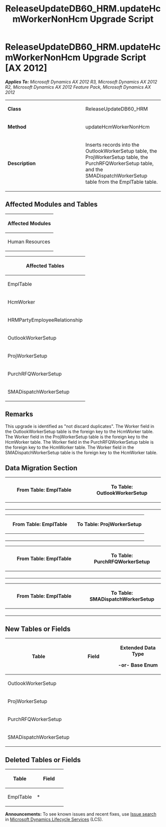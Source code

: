 ﻿---
title: ReleaseUpdateDB60_HRM.updateHcmWorkerNonHcm Upgrade Script
TOCTitle: ReleaseUpdateDB60_HRM.updateHcmWorkerNonHcm Upgrade Script
ms:assetid: 0be91125-f935-c61a-8f7a-b3153fde7ebf
ms:mtpsurl: https://msdn.microsoft.com/en-us/library/JJ735665(v=AX.60)
ms:contentKeyID: 49706576
ms.date: 05/18/2015
mtps_version: v=AX.60
---

# ReleaseUpdateDB60\_HRM.updateHcmWorkerNonHcm Upgrade Script [AX 2012]


_**Applies To:** Microsoft Dynamics AX 2012 R3, Microsoft Dynamics AX 2012 R2, Microsoft Dynamics AX 2012 Feature Pack, Microsoft Dynamics AX 2012_

<table>
<colgroup>
<col style="width: 50%" />
<col style="width: 50%" />
</colgroup>
<tbody>
<tr class="odd">
<td><p><strong>Class</strong></p></td>
<td><p>ReleaseUpdateDB60_HRM</p></td>
</tr>
<tr class="even">
<td><p><strong>Method</strong></p></td>
<td><p>updateHcmWorkerNonHcm</p></td>
</tr>
<tr class="odd">
<td><p><strong>Description</strong></p></td>
<td><p>Inserts records into the OutlookWorkerSetup table, the ProjWorkerSetup table, the PurchRFQWorkerSetup table, and the SMADispatchWorkerSetup table from the EmplTable table.</p></td>
</tr>
</tbody>
</table>


## Affected Modules and Tables

<table>
<colgroup>
<col style="width: 100%" />
</colgroup>
<thead>
<tr class="header">
<th><p>Affected Modules</p></th>
</tr>
</thead>
<tbody>
<tr class="odd">
<td><p>Human Resources</p></td>
</tr>
</tbody>
</table>


<table>
<colgroup>
<col style="width: 100%" />
</colgroup>
<thead>
<tr class="header">
<th><p>Affected Tables</p></th>
</tr>
</thead>
<tbody>
<tr class="odd">
<td><p>EmplTable</p></td>
</tr>
<tr class="even">
<td><p>HcmWorker</p></td>
</tr>
<tr class="odd">
<td><p>HRMPartyEmployeeRelationship</p></td>
</tr>
<tr class="even">
<td><p>OutlookWorkerSetup</p></td>
</tr>
<tr class="odd">
<td><p>ProjWorkerSetup</p></td>
</tr>
<tr class="even">
<td><p>PurchRFQWorkerSetup</p></td>
</tr>
<tr class="odd">
<td><p>SMADispatchWorkerSetup</p></td>
</tr>
</tbody>
</table>


## Remarks

This upgrade is identified as "not discard duplicates". The Worker field in the OutlookWorkerSetup table is the foreign key to the HcmWorker table. The Worker field in the ProjWorkerSetup table is the foreign key to the HcmWorker table. The Worker field in the PurchRFQWorkerSetup table is the foreign key to the HcmWorker table. The Worker field in the SMADispatchWorkerSetup table is the foreign key to the HcmWorker table.

## Data Migration Section

<table>
<colgroup>
<col style="width: 50%" />
<col style="width: 50%" />
</colgroup>
<thead>
<tr class="header">
<th><p>From Table: EmplTable</p></th>
<th><p>To Table: OutlookWorkerSetup</p></th>
</tr>
</thead>
<tbody>
<tr class="odd">
<td><p></p></td>
<td><p></p></td>
</tr>
</tbody>
</table>


<table>
<colgroup>
<col style="width: 50%" />
<col style="width: 50%" />
</colgroup>
<thead>
<tr class="header">
<th><p>From Table: EmplTable</p></th>
<th><p>To Table: ProjWorkerSetup</p></th>
</tr>
</thead>
<tbody>
<tr class="odd">
<td><p></p></td>
<td><p></p></td>
</tr>
</tbody>
</table>


<table>
<colgroup>
<col style="width: 50%" />
<col style="width: 50%" />
</colgroup>
<thead>
<tr class="header">
<th><p>From Table: EmplTable</p></th>
<th><p>To Table: PurchRFQWorkerSetup</p></th>
</tr>
</thead>
<tbody>
<tr class="odd">
<td><p></p></td>
<td><p></p></td>
</tr>
</tbody>
</table>


<table>
<colgroup>
<col style="width: 50%" />
<col style="width: 50%" />
</colgroup>
<thead>
<tr class="header">
<th><p>From Table: EmplTable</p></th>
<th><p>To Table: SMADispatchWorkerSetup</p></th>
</tr>
</thead>
<tbody>
<tr class="odd">
<td><p></p></td>
<td><p></p></td>
</tr>
</tbody>
</table>


## New Tables or Fields

<table>
<colgroup>
<col style="width: 33%" />
<col style="width: 33%" />
<col style="width: 33%" />
</colgroup>
<thead>
<tr class="header">
<th><p>Table</p></th>
<th><p>Field</p></th>
<th><p>Extended Data Type</p>
<p>-or- Base Enum</p></th>
</tr>
</thead>
<tbody>
<tr class="odd">
<td><p>OutlookWorkerSetup</p></td>
<td><p></p></td>
<td><p></p></td>
</tr>
<tr class="even">
<td><p>ProjWorkerSetup</p></td>
<td><p></p></td>
<td><p></p></td>
</tr>
<tr class="odd">
<td><p>PurchRFQWorkerSetup</p></td>
<td><p></p></td>
<td><p></p></td>
</tr>
<tr class="even">
<td><p>SMADispatchWorkerSetup</p></td>
<td><p></p></td>
<td><p></p></td>
</tr>
</tbody>
</table>


## Deleted Tables or Fields

<table>
<colgroup>
<col style="width: 50%" />
<col style="width: 50%" />
</colgroup>
<thead>
<tr class="header">
<th><p>Table</p></th>
<th><p>Field</p></th>
</tr>
</thead>
<tbody>
<tr class="odd">
<td><p>EmplTable</p></td>
<td><p>*</p></td>
</tr>
</tbody>
</table>

  
**Announcements:** To see known issues and recent fixes, use [Issue search](http://go.microsoft.com/fwlink/?linkid=389258) in [Microsoft Dynamics Lifecycle Services](http://go.microsoft.com/fwlink/?linkid=306505) (LCS).


